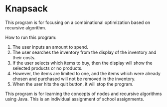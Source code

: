 # Knapsack
This program is for focusing on a combinational optimization based on recursive algorithm.

How to run this program:
1) The user inputs an amount to spend.
2) The user searches the inventory from the display of the inventory and their costs.
3) If the user selects which items to buy, then the display will show the selected products or no products.
4) However, the items are limited to one, and the items which were already chosen and purchased will not be removed in the inventory.
5) When the user hits the quit button, it will stop the program.

This program is for learning the concepts of nodes and recursive algorithms using Java. This is an individual assignment of school assignments.
